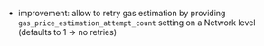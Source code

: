 - improvement: allow to retry gas estimation by providing `gas_price_estimation_attempt_count` setting on a Network level (defaults to 1 -> no retries)
